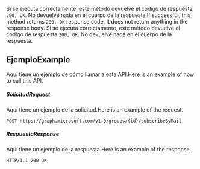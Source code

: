<span data-ttu-id="3ff46-p103">Si se ejecuta correctamente, este método devuelve el código de respuesta `200, OK`. No devuelve nada en el cuerpo de la respuesta.</span><span class="sxs-lookup"><span data-stu-id="3ff46-p103">If successful, this method returns `200, OK` response code. It does not return anything in the response body.</span></span>
Si se ejecuta correctamente, este método devuelve el código de respuesta `200, OK`. No devuelve nada en el cuerpo de la respuesta.

## <span data-ttu-id="3ff46-117">Ejemplo</span><span class="sxs-lookup"><span data-stu-id="3ff46-117">Example</span></span>
<a id="example" class="xliff"></a>
<span data-ttu-id="3ff46-118">Aquí tiene un ejemplo de cómo llamar a esta API.</span><span class="sxs-lookup"><span data-stu-id="3ff46-118">Here is an example of how to call this API.</span></span>
##### <span data-ttu-id="3ff46-119">Solicitud</span><span class="sxs-lookup"><span data-stu-id="3ff46-119">Request</span></span>
<a id="request" class="xliff"></a>
<span data-ttu-id="3ff46-120">Aquí tiene un ejemplo de la solicitud.</span><span class="sxs-lookup"><span data-stu-id="3ff46-120">Here is an example of the request.</span></span>
<!-- {
  "blockType": "request",
  "name": "group_subscribebymail"
}-->
```http
POST https://graph.microsoft.com/v1.0/groups/{id}/subscribeByMail
```

##### <span data-ttu-id="3ff46-121">Respuesta</span><span class="sxs-lookup"><span data-stu-id="3ff46-121">Response</span></span>
<a id="response" class="xliff"></a>
<span data-ttu-id="3ff46-122">Aquí tiene un ejemplo de la respuesta.</span><span class="sxs-lookup"><span data-stu-id="3ff46-122">Here is an example of the response.</span></span> 
<!-- {
  "blockType": "response",
  "truncated": true
} -->
```http
HTTP/1.1 200 OK
```

<!-- uuid: 8fcb5dbc-d5aa-4681-8e31-b001d5168d79
2015-10-25 14:57:30 UTC -->
<!-- {
  "type": "#page.annotation",
  "description": "group: subscribeByMail",
  "keywords": "",
  "section": "documentation",
  "tocPath": ""
}-->
